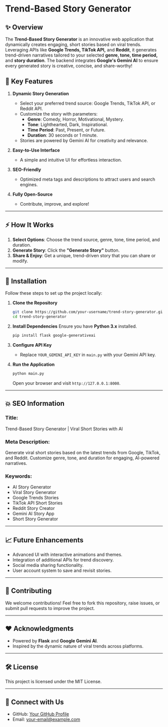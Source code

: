 # Trend-Based Story Generator

## ✨ **Overview**
The **Trend-Based Story Generator** is an innovative web application that dynamically creates engaging, short stories based on viral trends. Leveraging APIs like **Google Trends, TikTok API,** and **Reddit**, it generates trend-driven narratives tailored to your selected **genre, tone, time period,** and **story duration**. The backend integrates **Google's Gemini AI** to ensure every generated story is creative, concise, and share-worthy!

## 🔧 **Key Features**
1. **Dynamic Story Generation**
   - Select your preferred trend source: Google Trends, TikTok API, or Reddit API.
   - Customize the story with parameters:
     - **Genre**: Comedy, Horror, Motivational, Mystery.
     - **Tone**: Lighthearted, Dark, Inspirational.
     - **Time Period**: Past, Present, or Future.
     - **Duration**: 30 seconds or 1 minute.
   - Stories are powered by Gemini AI for creativity and relevance.

2. **Easy-to-Use Interface**
   - A simple and intuitive UI for effortless interaction.

3. **SEO-Friendly**
   - Optimized meta tags and descriptions to attract users and search engines.

4. **Fully Open-Source**
   - Contribute, improve, and explore!

---

## ⚡ **How It Works**
1. **Select Options**: Choose the trend source, genre, tone, time period, and duration.
2. **Generate Story**: Click the **"Generate Story"** button.
3. **Share & Enjoy**: Get a unique, trend-driven story that you can share or modify.

---

## 📖 **Installation**
Follow these steps to set up the project locally:

1. **Clone the Repository**
   ```bash
   git clone https://github.com/your-username/trend-story-generator.git
   cd trend-story-generator
   ```

2. **Install Dependencies**
   Ensure you have **Python 3.x** installed.
   ```bash
   pip install flask google-generativeai
   ```

3. **Configure API Key**
   - Replace `YOUR_GEMINI_API_KEY` in `main.py` with your Gemini API key.

4. **Run the Application**
   ```bash
   python main.py
   ```
   Open your browser and visit `http://127.0.0.1:8000`.

---

## 💥 **SEO Information**
### **Title**: 
Trend-Based Story Generator | Viral Short Stories with AI

### **Meta Description**:
Generate viral short stories based on the latest trends from Google, TikTok, and Reddit. Customize genre, tone, and duration for engaging, AI-powered narratives.

### **Keywords**:
- AI Story Generator
- Viral Story Generator
- Google Trends Stories
- TikTok API Short Stories
- Reddit Story Creator
- Gemini AI Story App
- Short Story Generator

---

## 📈 **Future Enhancements**
- Advanced UI with interactive animations and themes.
- Integration of additional APIs for trend discovery.
- Social media sharing functionality.
- User account system to save and revisit stories.

---

## 👤 **Contributing**
We welcome contributions! Feel free to fork this repository, raise issues, or submit pull requests to improve the project.

---

## ❤️ **Acknowledgments**
- Powered by **Flask** and **Google Gemini AI**.
- Inspired by the dynamic nature of viral trends across platforms.

---

## 🛠 **License**
This project is licensed under the MIT License.

---

## 📡 **Connect with Us**
- GitHub: [Your GitHub Profile](https://github.com/your-username)
- Email: your-email@example.com
